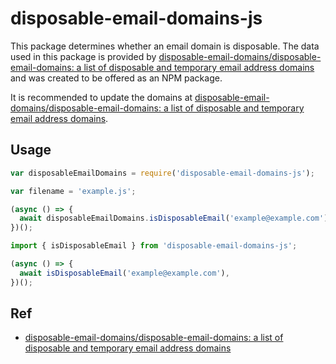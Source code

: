 # disposable-email-domains-js

This package determines whether an email domain is disposable.
The data used in this package is provided by [disposable-email-domains/disposable-email-domains: a list of disposable and temporary email address domains](https://github.com/disposable-email-domains/disposable-email-domains) and was created to be offered as an NPM package.

It is recommended to update the domains at [disposable-email-domains/disposable-email-domains: a list of disposable and temporary email address domains](https://github.com/disposable-email-domains/disposable-email-domains).

## Usage

```js
var disposableEmailDomains = require('disposable-email-domains-js');

var filename = 'example.js';

(async () => {
  await disposableEmailDomains.isDisposableEmail('example@example.com'),
})();
```

```js
import { isDisposableEmail } from 'disposable-email-domains-js';

(async () => {
  await isDisposableEmail('example@example.com'),
})();
```

## Ref

- [disposable-email-domains/disposable-email-domains: a list of disposable and temporary email address domains](https://github.com/disposable-email-domains/disposable-email-domains)

